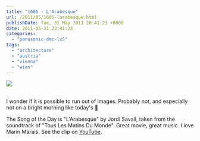 ```yaml
---
title: "1686 - L'Arabesque"
url: /2011/05/1686-larabesque.html
publishDate: Tue, 31 May 2011 20:41:23 +0000
date: 2011-05-31 22:41:23
categories: 
  - "panasonic-dmc-lx5"
tags: 
  - "architecture"
  - "austria"
  - "vienna"
  - "wien"
---
```

<div class="container">
<div class="center"><a target="_blank" href="https://d25zfm9zpd7gm5.cloudfront.net/1200x1200/2011/20110531_082832_ps.jpg"><img src="https://d25zfm9zpd7gm5.cloudfront.net/0600x0600/2011/20110531_082832_ps.jpg" /></a></div>
</div>
<br />

I wonder if it is possible to run out of images. Probably not, and especially not on a bright morning like today's 🙂

 The Song of the Day is "L'Arabesque" by Jordi Savall, taken from the soundtrack of "Tous Les Matins Du Monde". Great movie, great music. I love Marin Marais. See the clip on <a target="_blank" href="http://www.youtube.com/watch?v=7Rg_Tt6CIz4">YouTube</a>.
